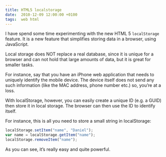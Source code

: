 ```yaml
---
title: HTML5 localstorage
date:  2010-12-09 12:00:00 +0100
tags:  web html
---
```


I have spend some time experimenting with the new HTML 5 `localStorage` feature.
It is a new feature that simplifies storing data in a browser, using JavaScript.

Local storage does NOT replace a real database, since it is unique for a browser
and can not hold that large amounts of data, but it is great for smaller tasks.

For instance, say that you have an iPhone web application that needs to uniquely
identify the mobile device. The device itself does not send any such information
(like the MAC address, phone number etc.) so, you’re at a loss.

With localStorage, however, you can easily create a unique ID (e.g. a GUID) then
store it in local storage. The browser can then use the ID to identify itself.

For instance, this is all you need to store a small string in localStorage:

```javascript
localStorage.setItem("name", "Daniel");
var name = localStorage.getItem("name");
localStorage.removeItem("name");
```

As you can see, it’s really easy and quite powerful.